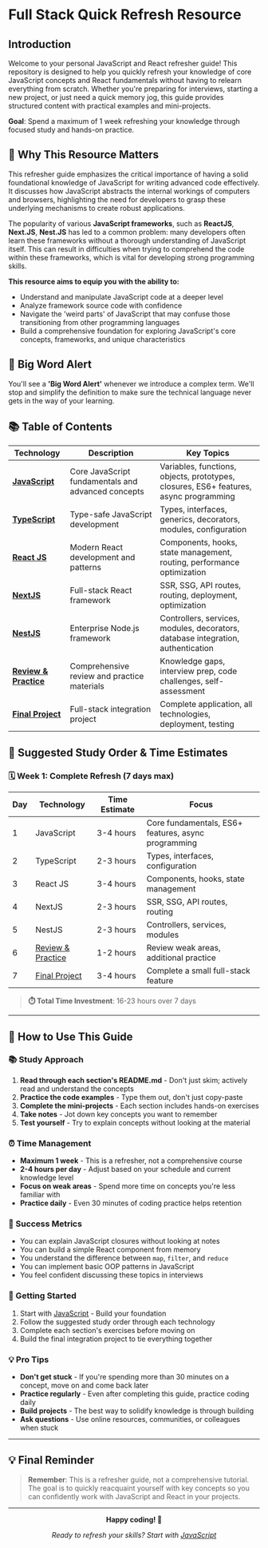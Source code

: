 # Full Stack Quick Refresh Resource

## Introduction

Welcome to your personal JavaScript and React refresher guide! This repository is designed to help you quickly refresh your knowledge of core JavaScript concepts and React fundamentals without having to relearn everything from scratch. Whether you're preparing for interviews, starting a new project, or just need a quick memory jog, this guide provides structured content with practical examples and mini-projects.

**Goal**: Spend a maximum of 1 week refreshing your knowledge through focused study and hands-on practice.

## 🎯 Why This Resource Matters

This refresher guide emphasizes the critical importance of having a solid foundational knowledge of JavaScript for writing advanced code effectively. It discusses how JavaScript abstracts the internal workings of computers and browsers, highlighting the need for developers to grasp these underlying mechanisms to create robust applications.

The popularity of various **JavaScript frameworks**, such as **ReactJS**, **Next.JS**, **Nest.JS** has led to a common problem: many developers often learn these frameworks without a thorough understanding of JavaScript itself. This can result in difficulties when trying to comprehend the code within these frameworks, which is vital for developing strong programming skills.

**This resource aims to equip you with the ability to:**

- Understand and manipulate JavaScript code at a deeper level
- Analyze framework source code with confidence
- Navigate the 'weird parts' of JavaScript that may confuse those transitioning from other programming languages
- Build a comprehensive foundation for exploring JavaScript's core concepts, frameworks, and unique characteristics

## 🚨 Big Word Alert

You'll see a **'Big Word Alert'** whenever we introduce a complex term. We'll stop and simplify the definition to make sure the technical language never gets in the way of your learning.

## 📚 Table of Contents

| Technology                                           | Description                                        | Key Topics                                                                            |
| ---------------------------------------------------- | -------------------------------------------------- | ------------------------------------------------------------------------------------- |
| **[JavaScript](./javascript/README.md)**             | Core JavaScript fundamentals and advanced concepts | Variables, functions, objects, prototypes, closures, ES6+ features, async programming |
| **[TypeScript](./typescript/README.md)**             | Type-safe JavaScript development                   | Types, interfaces, generics, decorators, modules, configuration                       |
| **[React JS](./react/README.md)**                    | Modern React development and patterns              | Components, hooks, state management, routing, performance optimization                |
| **[NextJS](./nextjs/README.md)**                     | Full-stack React framework                         | SSR, SSG, API routes, routing, deployment, optimization                               |
| **[NestJS](./nestjs/README.md)**                     | Enterprise Node.js framework                       | Controllers, services, modules, decorators, database integration, authentication      |
| **[Review & Practice](./review-practice/README.md)** | Comprehensive review and practice materials        | Knowledge gaps, interview prep, code challenges, self-assessment                      |
| **[Final Project](./final-project/README.md)**       | Full-stack integration project                     | Complete application, all technologies, deployment, testing                           |

## 📅 Suggested Study Order & Time Estimates

### 🗓️ Week 1: Complete Refresh (7 days max)

| Day | Technology                                       | Time Estimate | Focus                                               |
| --- | ------------------------------------------------ | ------------- | --------------------------------------------------- |
| 1   | JavaScript                                       | 3-4 hours     | Core fundamentals, ES6+ features, async programming |
| 2   | TypeScript                                       | 2-3 hours     | Types, interfaces, configuration                    |
| 3   | React JS                                         | 3-4 hours     | Components, hooks, state management                 |
| 4   | NextJS                                           | 2-3 hours     | SSR, SSG, API routes, routing                       |
| 5   | NestJS                                           | 2-3 hours     | Controllers, services, modules                      |
| 6   | [Review & Practice](./review-practice/README.md) | 1-2 hours     | Review weak areas, additional practice              |
| 7   | [Final Project](./final-project/README.md)       | 3-4 hours     | Complete a small full-stack feature                 |

> **⏱️ Total Time Investment**: 16-23 hours over 7 days

---

## 🎯 How to Use This Guide

### 📚 Study Approach

1. **Read through each section's README.md** - Don't just skim; actively read and understand the concepts
2. **Practice the code examples** - Type them out, don't just copy-paste
3. **Complete the mini-projects** - Each section includes hands-on exercises
4. **Take notes** - Jot down key concepts you want to remember
5. **Test yourself** - Try to explain concepts without looking at the material

### ⏰ Time Management

- **Maximum 1 week** - This is a refresher, not a comprehensive course
- **2-4 hours per day** - Adjust based on your schedule and current knowledge level
- **Focus on weak areas** - Spend more time on concepts you're less familiar with
- **Practice daily** - Even 30 minutes of coding practice helps retention

### 🎯 Success Metrics

- You can explain JavaScript closures without looking at notes
- You can build a simple React component from memory
- You understand the difference between `map`, `filter`, and `reduce`
- You can implement basic OOP patterns in JavaScript
- You feel confident discussing these topics in interviews

### 🚀 Getting Started

1. Start with [JavaScript](./javascript/README.md) - Build your foundation
2. Follow the suggested study order through each technology
3. Complete each section's exercises before moving on
4. Build the final integration project to tie everything together

### 💡 Pro Tips

- **Don't get stuck** - If you're spending more than 30 minutes on a concept, move on and come back later
- **Practice regularly** - Even after completing this guide, practice coding daily
- **Build projects** - The best way to solidify knowledge is through building
- **Ask questions** - Use online resources, communities, or colleagues when stuck

---

## 💡 Final Reminder

> **Remember**: This is a refresher guide, not a comprehensive tutorial. The goal is to quickly reacquaint yourself with key concepts so you can confidently work with JavaScript and React in your projects.

---

<div align="center">

**Happy coding! 🚀**

_Ready to refresh your skills? Start with [JavaScript](./javascript/README.md)_

</div>
